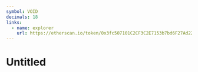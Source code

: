 ```yaml
---
symbol: VOID
decimals: 18
links:
  - name: explorer
    url: https://etherscan.io/token/0x3fc507101C2CF3C2E7153b7bd6F27Ad2200E1721
---
```


# Untitled

